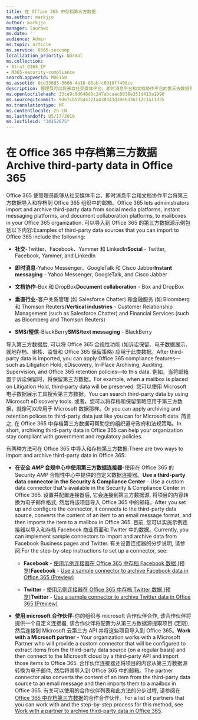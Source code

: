 ```yaml
---
title: 在 Office 365 中存档第三方数据
ms.author: markjjo
author: markjjo
manager: laurawi
ms.date: ''
audience: Admin
ms.topic: article
ms.service: O365-seccomp
localization_priority: Normal
ms.collection:
- Strat_O365_IP
- M365-security-compliance
search.appverid: MOE150
ms.assetid: 0ce338d5-3666-4a18-86ab-c6910ff408cc
description: 管理员可以将来自社交媒体平台、即时消息平台和文档协作平台的第三方数据导入 Office 365 组织中的邮箱。 这样, 你就可以在 Office 365 中存档 Facebook、Twitter 和其他第三方数据源中的数据。 然后, 您可以使用并应用适用于第三方数据的 Office 365 合规性功能 (如法律封存、电子数据展示、就地存档和保留策略)。
ms.openlocfilehash: 33ce9c0d648d0c247abcaac8838e351d413a1990
ms.sourcegitcommit: 9d67cb52544321a430343d39eb336112c1a11d35
ms.translationtype: MT
ms.contentlocale: zh-CN
ms.lasthandoff: 05/17/2019
ms.locfileid: "34152075"
---
```

# <a name="archive-third-party-data-in-office-365"></a><span data-ttu-id="77870-105">在 Office 365 中存档第三方数据</span><span class="sxs-lookup"><span data-stu-id="77870-105">Archive third-party data in Office 365</span></span>

<span data-ttu-id="77870-106">Office 365 使管理员能够从社交媒体平台、即时消息平台和文档协作平台将第三方数据导入和存档到 Office 365 组织中的邮箱。</span><span class="sxs-lookup"><span data-stu-id="77870-106">Office 365 lets administrators import and archive third-party data from social media platforms, instant messaging platforms, and document collaboration platforms, to mailboxes in your Office 365 organization.</span></span> <span data-ttu-id="77870-107">可以导入到 Office 365 的第三方数据源示例包括以下内容:</span><span class="sxs-lookup"><span data-stu-id="77870-107">Examples of third-party data sources that you can import to Office 365 include the following:</span></span> 
  
- <span data-ttu-id="77870-108">**社交**-Twitter、Facebook、Yammer 和 LinkedIn</span><span class="sxs-lookup"><span data-stu-id="77870-108">**Social** - Twitter, Facebook, Yammer, and LinkedIn</span></span> 
    
- <span data-ttu-id="77870-109">**即时消息**-Yahoo Messenger、GoogleTalk 和 Cisco Jabber</span><span class="sxs-lookup"><span data-stu-id="77870-109">**Instant messaging** - Yahoo Messenger, GoogleTalk, and Cisco Jabber</span></span> 
    
- <span data-ttu-id="77870-110">**文档协作**-Box 和 DropBox</span><span class="sxs-lookup"><span data-stu-id="77870-110">**Document collaboration** - Box and DropBox</span></span> 
    
- <span data-ttu-id="77870-111">**垂直行业**-客户关系管理 (如 Salesforce Chatter) 和金融服务 (如 Bloomberg 和 Thomson Reuters)</span><span class="sxs-lookup"><span data-stu-id="77870-111">**Vertical industries** - Customer Relationship Management (such as Salesforce Chatter) and Financial Services (such as Bloomberg and Thomson Reuters)</span></span> 
    
- <span data-ttu-id="77870-112">**SMS/短信**-BlackBerry</span><span class="sxs-lookup"><span data-stu-id="77870-112">**SMS/text messaging** - BlackBerry</span></span> 
    
<span data-ttu-id="77870-113">导入第三方数据后, 可以将 Office 365 合规性功能 (如诉讼保留、电子数据展示、就地存档、审核、监督和 Office 365 保留策略) 应用于此类数据。</span><span class="sxs-lookup"><span data-stu-id="77870-113">After third-party data is imported, you can apply Office 365 compliance features—such as Litigation Hold, eDiscovery, In-Place Archiving, Auditing, Supervision, and Office 365 retention policies—to this data.</span></span> <span data-ttu-id="77870-114">例如，当将邮箱置于诉讼保留时，将保留第三方数据。</span><span class="sxs-lookup"><span data-stu-id="77870-114">For example, when a mailbox is placed on Litigation Hold, third-party data will be preserved.</span></span> <span data-ttu-id="77870-115">您可以使用 Microsoft 电子数据展示工具搜索第三方数据。</span><span class="sxs-lookup"><span data-stu-id="77870-115">You can search third-party data by using Microsoft eDiscovery tools.</span></span> <span data-ttu-id="77870-116">或者，您可以将存档和保留策略应用于第三方数据，就像可以应用于 Microsoft 数据那样。</span><span class="sxs-lookup"><span data-stu-id="77870-116">Or you can apply archiving and retention polices to third-party data just like you can for Microsoft data.</span></span> <span data-ttu-id="77870-117">简言之, 在 Office 365 中存档第三方数据可帮助您的组织遵守政府和法规策略。</span><span class="sxs-lookup"><span data-stu-id="77870-117">In short, archiving third-party data in Office 365 can help your organization stay compliant with government and regulatory policies.</span></span>

<span data-ttu-id="77870-118">有两种方法可在 Office 365 中导入和存档第三方数据:</span><span class="sxs-lookup"><span data-stu-id="77870-118">There are two ways to import and archive third-party data in Office 365:</span></span>

- <span data-ttu-id="77870-119">**在安全 _AMP_ 合规中心中使用第三方数据连接器**-使用在 Office 365 的 Security _AMP_ 合规性中心中提供的自定义数据连接器。</span><span class="sxs-lookup"><span data-stu-id="77870-119">**Use a third-party data connector in the Security & Compliance Center** - Use a custom data connector that's available in the Security & Compliance Center in Office 365.</span></span> <span data-ttu-id="77870-120">设置并配置连接器后, 它会连接到第三方数据源, 将项目的内容转换为电子邮件格式, 然后将该项目导入 Office 365 中的邮箱。</span><span class="sxs-lookup"><span data-stu-id="77870-120">After you set up and configure the connector, it connects to the third-party data source, converts the content of an item to an email message format, and then imports the item to a mailbox in Office 365.</span></span> <span data-ttu-id="77870-121">目前, 您可以实施示例连接器以导入和存档 Facebook 商业页面和 Twitter 中的数据。</span><span class="sxs-lookup"><span data-stu-id="77870-121">Currently, you can implement sample connectors to import and archive data from Facebook Business pages and Twitter.</span></span> <span data-ttu-id="77870-122">有关设置连接器的分步说明, 请参阅:</span><span class="sxs-lookup"><span data-stu-id="77870-122">For the step-by-step instructions to set up a connector, see:</span></span>
   
   - <span data-ttu-id="77870-123">**Facebook** - [使用示例连接器在 Office 365 中存档 Facebook 数据 (预览)](archive-facebook-data-with-sample-connector.md)</span><span class="sxs-lookup"><span data-stu-id="77870-123">**Facebook** - [Use a sample connector to archive Facebook data in Office 365 (Preview)](archive-facebook-data-with-sample-connector.md)</span></span>
  
   - <span data-ttu-id="77870-124">**Twitter** - [使用示例连接器在 Office 365 中存档 Twitter 数据 (预览)](archive-twitter-data-with-sample-connector.md)</span><span class="sxs-lookup"><span data-stu-id="77870-124">**Twitter** - [Use a sample connector to archive Twitter data in Office 365 (Preview)](archive-twitter-data-with-sample-connector.md)</span></span>

- <span data-ttu-id="77870-125">**使用 microsoft 合作伙伴**-你的组织与 microsoft 合作伙伴合作, 该合作伙伴将提供一个自定义连接器, 该合作伙伴将配置为从第三方数据源提取项目 (定期), 然后连接到 Microsoft 云第三方 API 并将这些项目导入到 Office 365。</span><span class="sxs-lookup"><span data-stu-id="77870-125">**Work with a Microsoft partner** - Your organization works with a Microsoft Partner who will provide a custom connector that will be configured to extract items from the third-party data source (on a regular basis) and then connect to the Microsoft cloud by a third-party API and import those items to Office 365.</span></span> <span data-ttu-id="77870-126">合作伙伴连接器还将项目的内容从第三方数据源转换为电子邮件, 然后将其导入到 Office 365 中的邮箱。</span><span class="sxs-lookup"><span data-stu-id="77870-126">The partner connector also converts the content of an item from the third-party data source to an email message and then imports them to a mailbox in Office 365.</span></span> <span data-ttu-id="77870-127">有关可以使用的合作伙伴列表和此方法的分步过程, 请参阅在[Office 365 中存档第三方数据](work-with-partner-to-archive-third-party-data.md)的合作合作伙伴。</span><span class="sxs-lookup"><span data-stu-id="77870-127">For a list of partners that you can work with and the step-by-step process for this method, see [Work with a partner to archive third-party data in Office 365](work-with-partner-to-archive-third-party-data.md).</span></span>
